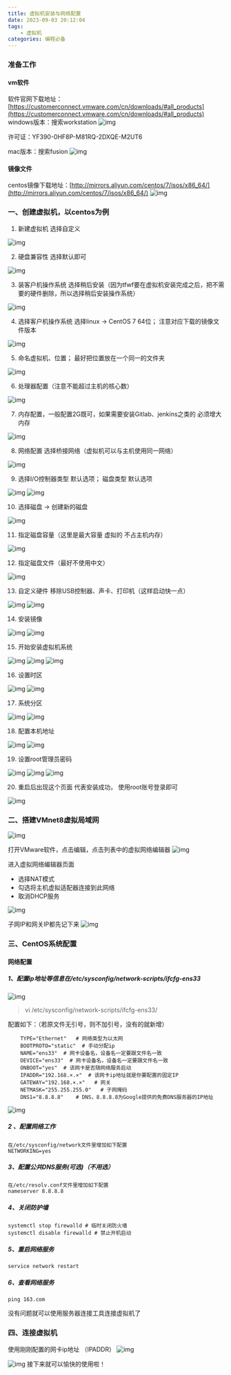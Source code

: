 ```yaml
---
title: 虚拟机安装与网络配置
date: 2023-09-03 20:12:04
tags:
    - 虚拟机
categories: 编程必备
---
```


### 准备工作
#### vm软件
软件官网下载地址：[https://customerconnect.vmware.com/cn/downloads/#all_products](https://customerconnect.vmware.com/cn/downloads/#all_products)
windows版本：搜索workstation
![img](image1.png)

许可证：YF390-0HF8P-M81RQ-2DXQE-M2UT6

mac版本：搜索fusion
![img](image2.png)

#### 镜像文件
centos镜像下载地址：[http://mirrors.aliyun.com/centos/7/isos/x86_64/](http://mirrors.aliyun.com/centos/7/isos/x86_64/)
![img](image3.png)

### 一、创建虚拟机，以centos为例

1. 新建虚拟机 选择自定义

![img](image4.png)

2. 硬盘兼容性 选择默认即可

![img](image5.png)

3. 装客户机操作系统 选择稍后安装（因为tfwf要在虚拟机安装完成之后，把不需要的硬件删除，所以选择稍后安装操作系统）

![img](image6.png)

4. 选择客户机操作系统 选择linux -> CentOS 7 64位； 注意对应下载的镜像文件版本

![img](image7.png)

5. 命名虚拟机、位置； 最好把位置放在一个同一的文件夹

![img](image8.png)

6. 处理器配置（注意不能超过主机的核心数）

![img](image9.png)

7. 内存配置，一般配置2G既可，如果需要安装Gitlab、jenkins之类的 必须增大内存

![img](image10.png)

8. 网络配置 选择桥接网络（虚拟机可以与主机使用同一网络）

![img](image11.png)

9. 选择I/O控制器类型 默认选项； 磁盘类型 默认选项

![img](image12.png)
![img](image13.png)

10. 选择磁盘 -> 创建新的磁盘

![img](image14.png)

11. 指定磁盘容量（这里是最大容量 虚拟的 不占主机内存）

![img](image15.png)

12. 指定磁盘文件（最好不使用中文）

![img](image16.png)

13. 自定义硬件  移除USB控制器、声卡、打印机（这样启动快一点）

![img](image17.png)
![img](image18.png)

14. 安装镜像

![img](image19.png)
![img](image20.png)

15. 开始安装虚拟机系统

![img](image21.png)
![img](image22.png)
![img](image23.png)

16. 设置时区

![img](image24.png)
![img](image25.png)

17. 系统分区

![img](image26.png)
![img](image27.png)

18. 配置本机地址

![img](image28.png)
![img](image29.png)

19. 设置root管理员密码

![img](image30.png)
![img](image31.png)
![img](image32.png)

20. 重启后出现这个页面 代表安装成功， 使用root账号登录即可

![img](image33.png)
### 二、搭建VMnet8虚拟局域网
![img](image34.png)

打开VMware软件，点击编辑，点击列表中的虚拟网络编辑器
![img](image35.png)

进入虚拟网络编辑器页面

- 选择NAT模式
- 勾选将主机虚拟适配器连接到此网络
- 取消DHCP服务

![img](image36.png)

子网IP和网关IP都先记下来
![img](image37.png)

### 三、CentOS系统配置
#### 网络配置
##### 1、配置ip地址等信息在/etc/sysconfig/network-scripts/ifcfg-ens33
![img](image38.png)
> vi   /etc/sysconfig/network-scripts/ifcfg-ens33/

配置如下：（若原文件无引号，则不加引号，没有的就新增）
```
    TYPE="Ethernet"   # 网络类型为以太网
    BOOTPROTO="static"  # 手动分配ip
    NAME="ens33"  # 网卡设备名，设备名一定要跟文件名一致
    DEVICE="ens33"  # 网卡设备名，设备名一定要跟文件名一致
    ONBOOT="yes"  # 该网卡是否随网络服务启动
    IPADDR="192.168.×.×"  # 该网卡ip地址就是你要配置的固定IP
    GATEWAY="192.168.×.×"   # 网关
    NETMASK="255.255.255.0"   # 子网掩码
    DNS1="8.8.8.8"    # DNS，8.8.8.8为Google提供的免费DNS服务器的IP地址
```
![img](image39.png)

##### 2 、配置网络工作
    在/etc/sysconfig/network文件里增加如下配置
    NETWORKING=yes
##### 3、配置公共DNS服务(可选)（不用选）
    在/etc/resolv.conf文件里增加如下配置
    nameserver 8.8.8.8
##### 4、关闭防护墙
    systemctl stop firewalld # 临时关闭防火墙
    systemctl disable firewalld # 禁止开机启动
##### 5、重启网络服务
    service network restart
##### 6、查看网络服务
    ping 163.com
没有问题就可以使用服务器连接工具连接虚拟机了
### 四、连接虚拟机
使用刚刚配置的网卡ip地址 （IPADDR）
![img](image40.png)

![img](image41.png)
接下来就可以愉快的使用啦！
